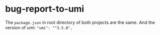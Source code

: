 # bug-report-to-umi

The `package.json` in root directory of both projects are the same. And the version of umi: `"umi": "^3.5.8",`
